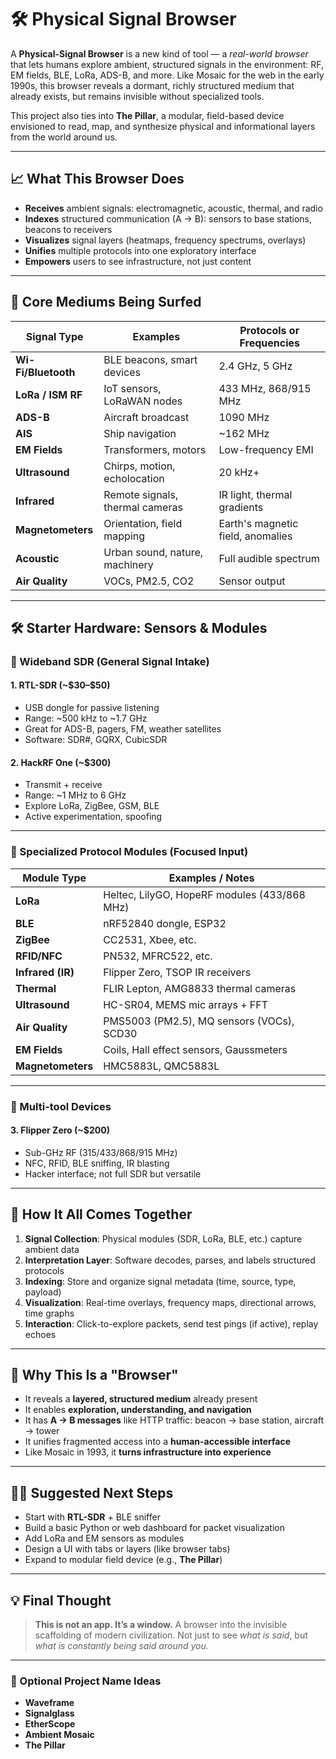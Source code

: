 # 🛠️ Physical Signal Browser

A **Physical-Signal Browser** is a new kind of tool — a *real-world browser* that lets humans explore ambient, structured signals in the environment: RF, EM fields, BLE, LoRa, ADS-B, and more. Like Mosaic for the web in the early 1990s, this browser reveals a dormant, richly structured medium that already exists, but remains invisible without specialized tools.

This project also ties into **The Pillar**, a modular, field-based device envisioned to read, map, and synthesize physical and informational layers from the world around us.

---

## 📈 What This Browser Does

* **Receives** ambient signals: electromagnetic, acoustic, thermal, and radio
* **Indexes** structured communication (A → B): sensors to base stations, beacons to receivers
* **Visualizes** signal layers (heatmaps, frequency spectrums, overlays)
* **Unifies** multiple protocols into one exploratory interface
* **Empowers** users to see infrastructure, not just content

---

## 🔌 Core Mediums Being Surfed

| Signal Type         | Examples                        | Protocols or Frequencies          |
| ------------------- | ------------------------------- | --------------------------------- |
| **Wi-Fi/Bluetooth** | BLE beacons, smart devices      | 2.4 GHz, 5 GHz                    |
| **LoRa / ISM RF**   | IoT sensors, LoRaWAN nodes      | 433 MHz, 868/915 MHz              |
| **ADS-B**           | Aircraft broadcast              | 1090 MHz                          |
| **AIS**             | Ship navigation                 | \~162 MHz                         |
| **EM Fields**       | Transformers, motors            | Low-frequency EMI                 |
| **Ultrasound**      | Chirps, motion, echolocation    | 20 kHz+                           |
| **Infrared**        | Remote signals, thermal cameras | IR light, thermal gradients       |
| **Magnetometers**   | Orientation, field mapping      | Earth's magnetic field, anomalies |
| **Acoustic**        | Urban sound, nature, machinery  | Full audible spectrum             |
| **Air Quality**     | VOCs, PM2.5, CO2                | Sensor output                     |

---

## 🛠️ Starter Hardware: Sensors & Modules

### 📅 Wideband SDR (General Signal Intake)

#### 1. RTL-SDR (\~\$30–\$50)

* USB dongle for passive listening
* Range: \~500 kHz to \~1.7 GHz
* Great for ADS-B, pagers, FM, weather satellites
* Software: SDR#, GQRX, CubicSDR

#### 2. HackRF One (\~\$300)

* Transmit + receive
* Range: \~1 MHz to 6 GHz
* Explore LoRa, ZigBee, GSM, BLE
* Active experimentation, spoofing

---

### 📝 Specialized Protocol Modules (Focused Input)

| Module Type       | Examples / Notes                             |
| ----------------- | -------------------------------------------- |
| **LoRa**          | Heltec, LilyGO, HopeRF modules (433/868 MHz) |
| **BLE**           | nRF52840 dongle, ESP32                       |
| **ZigBee**        | CC2531, Xbee, etc.                           |
| **RFID/NFC**      | PN532, MFRC522, etc.                         |
| **Infrared (IR)** | Flipper Zero, TSOP IR receivers              |
| **Thermal**       | FLIR Lepton, AMG8833 thermal cameras         |
| **Ultrasound**    | HC-SR04, MEMS mic arrays + FFT               |
| **Air Quality**   | PMS5003 (PM2.5), MQ sensors (VOCs), SCD30    |
| **EM Fields**     | Coils, Hall effect sensors, Gaussmeters      |
| **Magnetometers** | HMC5883L, QMC5883L                           |

---

### 🔐 Multi-tool Devices

#### 3. Flipper Zero (\~\$200)

* Sub-GHz RF (315/433/868/915 MHz)
* NFC, RFID, BLE sniffing, IR blasting
* Hacker interface; not full SDR but versatile

---

## 🔄 How It All Comes Together

1. **Signal Collection**: Physical modules (SDR, LoRa, BLE, etc.) capture ambient data
2. **Interpretation Layer**: Software decodes, parses, and labels structured protocols
3. **Indexing**: Store and organize signal metadata (time, source, type, payload)
4. **Visualization**: Real-time overlays, frequency maps, directional arrows, time graphs
5. **Interaction**: Click-to-explore packets, send test pings (if active), replay echoes

---

## 🤖 Why This Is a "Browser"

* It reveals a **layered, structured medium** already present
* It enables **exploration, understanding, and navigation**
* It has **A → B messages** like HTTP traffic: beacon → base station, aircraft → tower
* It unifies fragmented access into a **human-accessible interface**
* Like Mosaic in 1993, it **turns infrastructure into experience**

---

## 👩‍💻 Suggested Next Steps

* Start with **RTL-SDR** + BLE sniffer
* Build a basic Python or web dashboard for packet visualization
* Add LoRa and EM sensors as modules
* Design a UI with tabs or layers (like browser tabs)
* Expand to modular field device (e.g., **The Pillar**)

---

## 💡 Final Thought

> **This is not an app. It’s a window.**
> A browser into the invisible scaffolding of modern civilization.
> Not just to see *what is said*, but *what is constantly being said around you.*

---

### 🔗 Optional Project Name Ideas

* **Waveframe**
* **Signalglass**
* **EtherScope**
* **Ambient Mosaic**
* **The Pillar**

